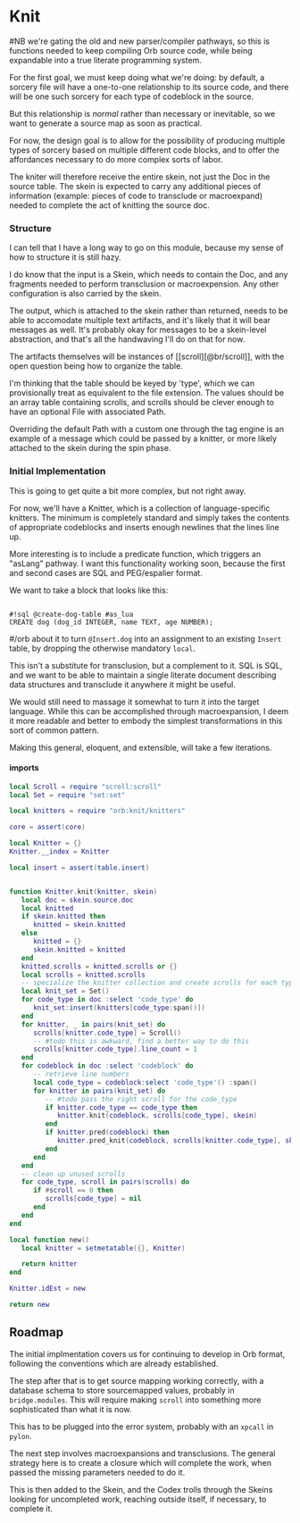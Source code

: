 # Knit

#NB we're gating the old and new parser/compiler pathways, so this is
functions needed to keep compiling Orb source code, while being expandable
into a true literate programming system.


For the first goal, we must keep doing what we're doing: by default, a sorcery
file will have a one-to-one relationship to its source code, and there will be
one such sorcery for each type of codeblock in the source.


But this relationship is _normal_ rather than necessary or inevitable, so we
want to generate a source map as soon as practical.


For now, the design goal is to allow for the possibility of producing multiple
types of sorcery based on multiple different code blocks, and to offer the
affordances necessary to do more complex sorts of labor.


The kniter will therefore receive the entire skein, not just the Doc in the
source table.  The skein is expected to carry any additional pieces of
information (example: pieces of code to transclude or macroexpand) needed to
complete the act of knitting the source doc.


### Structure

  I can tell that I have a long way to go on this module, because my sense of
how to structure it is still hazy.


I do know that the input is a Skein, which needs to contain the Doc, and any
fragments needed to perform transclusion or macroexpension.  Any other
configuration is also carried by the skein.


The output, which is attached to the skein rather than returned, needs to be
able to accomodate multiple text artifacts, and it's likely that it will bear
messages as well.  It's probably okay for messages to be a skein-level
abstraction, and that's all the handwaving I'll do on that for now.


The artifacts themselves will be instances of [[scroll][@br/scroll]], with the
open question being how to organize the table.


I'm thinking that the table should be keyed by 'type', which we can
provisionally treat as equivalent to the file extension. The values should be
an array table containing scrolls, and scrolls should be clever enough to have
an optional File with associated Path.


Overriding the default Path with a custom one through the tag engine is an
example of a message which could be passed by a knitter, or more likely
attached to the skein during the spin phase.


### Initial Implementation

This is going to get quite a bit more complex, but not right away.


For now, we'll have a Knitter, which is a collection of language-specific
knitters.  The minimum is completely standard and simply takes the contents of
appropriate codeblocks and inserts enough newlines that the lines line up.


More interesting is to include a predicate function, which triggers an
"asLang" pathway.  I want this functionality working soon, because the first
and second cases are SQL and PEG/espalier format.


We want to take a block that looks like this:

```orb

#!sql @create-dog-table #as_lua
CREATE dog (dog_id INTEGER, name TEXT, age NUMBER);
```
#/orb
about it to turn ``@Insert.dog`` into an assignment to an existing ``Insert``
table, by dropping the otherwise mandatory ``local``.


This isn't a substitute for transclusion, but a complement to it. SQL is SQL,
and we want to be able to maintain a single literate document describing data
structures and transclude it anywhere it might be useful.


We would still need to massage it somewhat to turn it into the target
language.  While this can be accomplished through macroexpansion, I deem it
more readable and better to embody the simplest transformations in this sort
of common pattern.


Making this general, eloquent, and extensible, will take a few iterations.


#### imports

```lua
local Scroll = require "scroll:scroll"
local Set = require "set:set"

local knitters = require "orb:knit/knitters"

core = assert(core)
```
```lua
local Knitter = {}
Knitter.__index = Knitter
```
```lua
local insert = assert(table.insert)


function Knitter.knit(knitter, skein)
   local doc = skein.source.doc
   local knitted
   if skein.knitted then
      knitted = skein.knitted
   else
      knitted = {}
      skein.knitted = knitted
   end
   knitted.scrolls = knitted.scrolls or {}
   local scrolls = knitted.scrolls
   -- specialize the knitter collection and create scrolls for each type
   local knit_set = Set()
   for code_type in doc :select 'code_type' do
      knit_set:insert(knitters[code_type:span()])
   end
   for knitter, _ in pairs(knit_set) do
      scrolls[knitter.code_type] = Scroll()
      -- #todo this is awkward, find a better way to do this
      scrolls[knitter.code_type].line_count = 1
   end
   for codeblock in doc :select 'codeblock' do
      -- retrieve line numbers
      local code_type = codeblock:select 'code_type'() :span()
      for knitter in pairs(knit_set) do
         -- #todo pass the right scroll for the code_type
         if knitter.code_type == code_type then
            knitter.knit(codeblock, scrolls[code_type], skein)
         end
         if knitter.pred(codeblock) then
            knitter.pred_knit(codeblock, scrolls[knitter.code_type], skein)
         end
      end
   end
   -- clean up unused scrolls
   for code_type, scroll in pairs(scrolls) do
      if #scroll == 0 then
         scrolls[code_type] = nil
      end
   end
end
```
```lua
local function new()
   local knitter = setmetatable({}, Knitter)

   return knitter
end

Knitter.idEst = new
```
```lua
return new
```
## Roadmap

  The initial implmentation covers us for continuing to develop in Orb format,
following the conventions which are already established.


The step after that is to get source mapping working correctly, with a
database schema to store sourcemapped values, probably in ``bridge.modules``.
This will require making ``scroll`` into something more sophisticated than what
it is now.


This has to be plugged into the error system, probably with an ``xpcall`` in
``pylon``.


The next step involves macroexpansions and transclusions.  The general
strategy here is to create a closure which will complete the work, when passed
the missing parameters needed to do it.


This is then added to the Skein, and the Codex trolls through the Skeins
looking for uncompleted work, reaching outside itself, if necessary, to
complete it.
